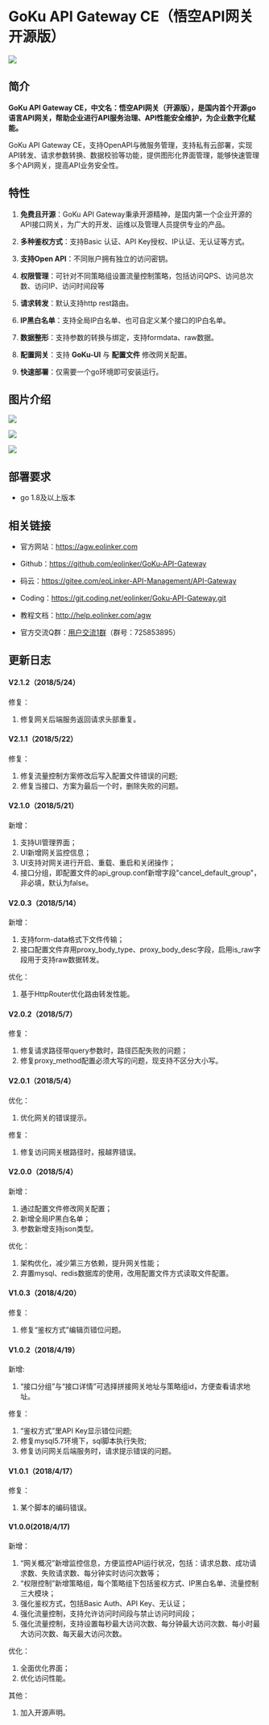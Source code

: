 # GoKu API Gateway CE（悟空API网关 开源版）

![](http://data.eolinker.com/course/Y9EYfxU069c9bc2f7a7f1e211966173e296cd04f768ee82)

## 简介

**GoKu API Gateway CE，中文名：悟空API网关（开源版），是国内首个开源go语言API网关，帮助企业进行API服务治理、API性能安全维护，为企业数字化赋能。**

GoKu API Gateway CE，支持OpenAPI与微服务管理，支持私有云部署，实现API转发、请求参数转换、数据校验等功能，提供图形化界面管理，能够快速管理多个API网关，提高API业务安全性。

## 特性

1. **免费且开源**：GoKu API Gateway秉承开源精神，是国内第一个企业开源的API接口网关，为广大的开发、运维以及管理人员提供专业的产品。

2. **多种鉴权方式**：支持Basic 认证、API Key授权、IP认证、无认证等方式。

3. **支持Open API**：不同账户拥有独立的访问密钥。

4. **权限管理**：可针对不同策略组设置流量控制策略，包括访问QPS、访问总次数、访问IP、访问时间段等

5. **请求转发**：默认支持http rest路由。

6. **IP黑白名单**：支持全局IP白名单、也可自定义某个接口的IP白名单。

7. **数据整形**：支持参数的转换与绑定，支持formdata、raw数据。

8. **配置网关**：支持 **GoKu-UI** 与 **配置文件** 修改网关配置。

9. **快速部署**：仅需要一个go环境即可安装运行。

## 图片介绍

![](http://data.eolinker.com/course/a9l9ZzQfe7cfc0f93578629db01a1a3197864dd51fa9dab)

![](http://data.eolinker.com/course/3KDiWxscb527a460477f5bbb95fc3db6c09426c47de96f1)

![](http://data.eolinker.com/course/pRMJNTb1974cd4d502bf17f5b477b236cf5c090496af571)


## 部署要求

* go 1.8及以上版本

## 相关链接

* 官方网站：https://agw.eolinker.com

* Github：https://github.com/eolinker/GoKu-API-Gateway

* 码云：https://gitee.com/eoLinker-API-Management/API-Gateway

* Coding：https://git.coding.net/eolinker/Goku-API-Gateway.git

* 教程文档：http://help.eolinker.com/agw

* 官方交流Q群：[用户交流1群](https://jq.qq.com/?_wv=1027&k=5ikfC2S)（群号：725853895）

## 更新日志

#### V2.1.2（2018/5/24）
修复：

1. 修复网关后端服务返回请求头部重复。

#### V2.1.1（2018/5/22）
修复：

1. 修复流量控制方案修改后写入配置文件错误的问题;
2. 修复当接口、方案为最后一个时，删除失败的问题。

#### V2.1.0（2018/5/21）
新增：

1. 支持UI管理界面；
2. UI新增网关监控信息；
3. UI支持对网关进行开启、重载、重启和关闭操作；
4. 接口分组，即配置文件的api_group.conf新增字段"cancel_default_group"，非必填，默认为false。

#### V2.0.3（2018/5/14）
新增：

1. 支持form-data格式下文件传输；
2. 接口配置文件弃用proxy_body_type、proxy_body_desc字段，启用is_raw字段用于支持raw数据转发。

优化：

1. 基于HttpRouter优化路由转发性能。

#### V2.0.2（2018/5/7）
修复：

1. 修复请求路径带query参数时，路径匹配失败的问题；
2. 修复proxy_method配置必须大写的问题，现支持不区分大小写。

#### V2.0.1（2018/5/4）
优化：

1. 优化网关的错误提示。


修复：

1. 修复访问网关根路径时，报越界错误。

#### V2.0.0（2018/5/4）
新增：

1. 通过配置文件修改网关配置；
2. 新增全局IP黑白名单；
3. 参数新增支持json类型。

优化：

1. 架构优化，减少第三方依赖，提升网关性能；
2. 弃置mysql、redis数据库的使用，改用配置文件方式读取文件配置。

#### V1.0.3（2018/4/20）
修复：

1. 修复“鉴权方式”编辑页错位问题。

#### V1.0.2（2018/4/19）
新增:

1. “接口分组”与“接口详情”可选择拼接网关地址与策略组id，方便查看请求地址。

修复：

1. “鉴权方式”里API Key显示错位问题;
2. 修复mysql5.7环境下，sql脚本执行失败;
3. 修复访问网关后端服务时，请求提示错误的问题。

#### V1.0.1（2018/4/17）
修复：

1. 某个脚本的编码错误。

#### V1.0.0(2018/4/17)
新增：

1. “网关概况”新增监控信息，方便监控API运行状况，包括：请求总数、成功请求数、失败请求数、每分钟实时访问次数等；
2. “权限控制”新增策略组，每个策略组下包括鉴权方式、IP黑白名单、流量控制三大模块；
3. 强化鉴权方式，包括Basic Auth、API Key、无认证；
4. 强化流量控制，支持允许访问时间段与禁止访问时间段；
5. 强化流量控制，支持设置每秒最大访问次数、每分钟最大访问次数、每小时最大访问次数、每天最大访问次数。

优化：

1. 全面优化界面；
2. 优化访问性能。

其他：

1. 加入开源声明。
